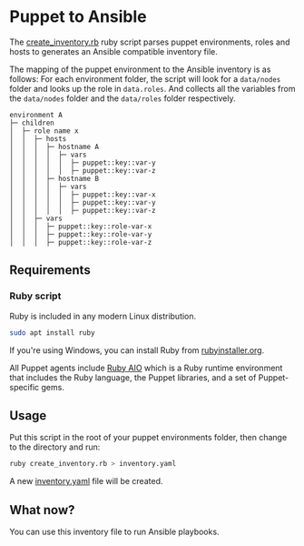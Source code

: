 # Puppet to Ansible

The [create_inventory.rb](./create_inventory.rb) ruby script
parses puppet environments, roles and hosts to generates an Ansible compatible inventory file.

The mapping of the puppet environment to the Ansible inventory is as follows:
For each environment folder, the script will look for a `data/nodes` folder and looks up the role in `data.roles`.
And collects all the variables from the `data/nodes` folder and the `data/roles` folder respectively.

```
environment A
├─ children
│  ├─ role name x
│  │  ├─ hosts
│  │  │  ├─ hostname A
│  │  │  │  ├─ vars
│  │  │  │  │  ├─ puppet::key::var-y
│  │  │  │  │  ├─ puppet::key::var-z
│  │  │  ├─ hostname B
│  │  │  │  ├─ vars
│  │  │  │  │  ├─ puppet::key::var-x
│  │  │  │  │  ├─ puppet::key::var-y
│  │  │  │  │  ├─ puppet::key::var-z
│  │  ├─ vars
│  │  │  ├─ puppet::key::role-var-x
│  │  │  ├─ puppet::key::role-var-y
│  │  │  ├─ puppet::key::role-var-z
```

## Requirements

### Ruby script

Ruby is included in any modern Linux distribution.

```bash
sudo apt install ruby
```

If you're using Windows, you can install Ruby from [rubyinstaller.org](https://rubyinstaller.org/).

All Puppet agents include [Ruby AIO](https://community.theforeman.org/t/puppet-s-aio-packages-and-smart-proxy/4711)
which is a Ruby runtime environment that includes the Ruby language, the Puppet libraries, and a set of Puppet-specific
gems.

## Usage

Put this script in the root of your puppet environments folder, 
then change to the directory and run:

```bash
ruby create_inventory.rb > inventory.yaml
```

A new [inventory.yaml](./inventory.yaml) file will be created.

## What now?

You can use this inventory file to run Ansible playbooks.
